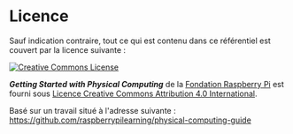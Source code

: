 # Licence

Sauf indication contraire, tout ce qui est contenu dans ce référentiel est couvert par la licence suivante :

[![Creative Commons License](http://i.creativecommons.org/l/by-sa/4.0/88x31.png)](http://creativecommons.org/licenses/by-sa/4.0/)

***Getting Started with Physical Computing*** de la [Fondation Raspberry Pi](http://www.raspberrypi.org) est fourni sous [Licence Creative Commons Attribution 4.0 International](http://creativecommons.org/licenses/by-sa/4.0/).

Basé sur un travail situé à l'adresse suivante : https://github.com/raspberrypilearning/physical-computing-guide
